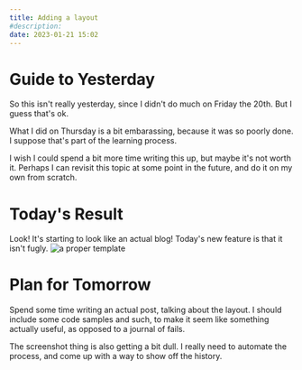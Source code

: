 ```yaml
---
title: Adding a layout
#description: 
date: 2023-01-21 15:02
---
```


# Guide to Yesterday

So this isn't really yesterday, since I didn't do much on Friday the 20th. But I guess that's ok.

What I did on Thursday is a bit embarassing, because it was so poorly done. I suppose that's part of the learning process.

I wish I could spend a bit more time writing this up, but maybe it's not worth it. Perhaps I can revisit this topic at some point in the future, and do it on my own from scratch.

# Today's Result

Look! It's starting to look like an actual blog! Today's new feature is that it isn't fugly.
![a proper template](../screenshots/2023-01-21/index.jpg)


# Plan for Tomorrow

Spend some time writing an actual post, talking about the layout. I should include some code samples and such, to make it seem like something actually useful, as opposed to a journal of fails.

The screenshot thing is also getting a bit dull. I really need to automate the process, and come up with a way to show off the history.